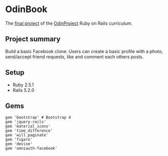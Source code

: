 # OdinBook

The [final project](https://www.theodinproject.com/courses/ruby-on-rails/lessons/final-project?ref=lnav) of the [OdinProject](https://www.theodinproject.com/courses/ruby-on-rails) Ruby on Rails curriculum.

## Project summary
Build a basic Facebook clone. Users can create a basic profile with a photo, send/accept friend requests, like and comment each others posts.

## Setup
- Ruby 2.5.1
- Rails 5.2.0

## Gems
```
gem 'bootstrap' # Bootstrap 4
gem 'jquery-rails'
gem 'material_icons'
gem 'time_difference'
gem 'will_paginate'
gem 'figaro'
gem 'devise'
gem 'omniauth-facebook'
```
